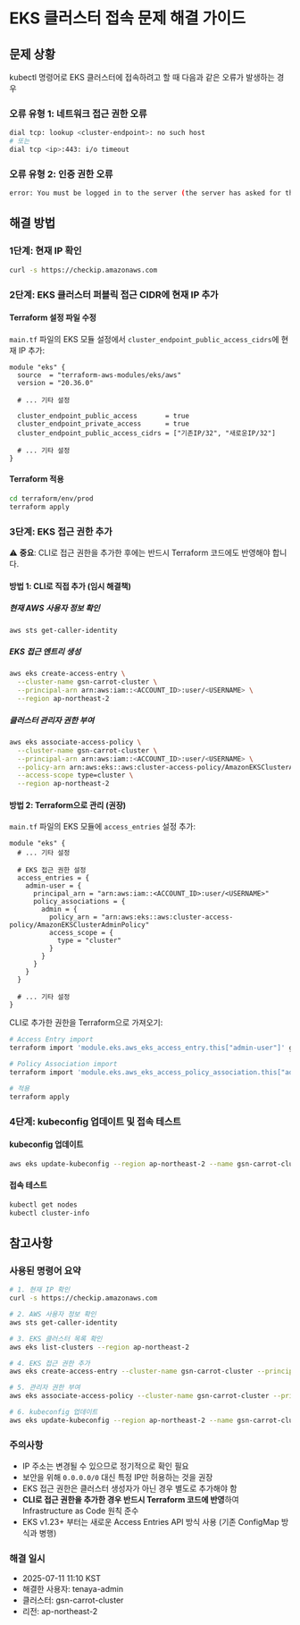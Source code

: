 # EKS 클러스터 접속 문제 해결 가이드

## 문제 상황
kubectl 명령어로 EKS 클러스터에 접속하려고 할 때 다음과 같은 오류가 발생하는 경우

### 오류 유형 1: 네트워크 접근 권한 오류
```bash
dial tcp: lookup <cluster-endpoint>: no such host
# 또는
dial tcp <ip>:443: i/o timeout
```

### 오류 유형 2: 인증 권한 오류
```bash
error: You must be logged in to the server (the server has asked for the client to provide credentials)
```

## 해결 방법

### 1단계: 현재 IP 확인
```bash
curl -s https://checkip.amazonaws.com
```

### 2단계: EKS 클러스터 퍼블릭 접근 CIDR에 현재 IP 추가

#### Terraform 설정 파일 수정
`main.tf` 파일의 EKS 모듈 설정에서 `cluster_endpoint_public_access_cidrs`에 현재 IP 추가:

```hcl
module "eks" {
  source  = "terraform-aws-modules/eks/aws"
  version = "20.36.0"

  # ... 기타 설정

  cluster_endpoint_public_access       = true
  cluster_endpoint_private_access      = true
  cluster_endpoint_public_access_cidrs = ["기존IP/32", "새로운IP/32"]

  # ... 기타 설정
}
```

#### Terraform 적용
```bash
cd terraform/env/prod
terraform apply
```

### 3단계: EKS 접근 권한 추가

⚠️ **중요**: CLI로 접근 권한을 추가한 후에는 반드시 Terraform 코드에도 반영해야 합니다.

#### 방법 1: CLI로 직접 추가 (임시 해결책)

##### 현재 AWS 사용자 정보 확인
```bash
aws sts get-caller-identity
```

##### EKS 접근 엔트리 생성
```bash
aws eks create-access-entry \
  --cluster-name gsn-carrot-cluster \
  --principal-arn arn:aws:iam::<ACCOUNT_ID>:user/<USERNAME> \
  --region ap-northeast-2
```

##### 클러스터 관리자 권한 부여
```bash
aws eks associate-access-policy \
  --cluster-name gsn-carrot-cluster \
  --principal-arn arn:aws:iam::<ACCOUNT_ID>:user/<USERNAME> \
  --policy-arn arn:aws:eks::aws:cluster-access-policy/AmazonEKSClusterAdminPolicy \
  --access-scope type=cluster \
  --region ap-northeast-2
```

#### 방법 2: Terraform으로 관리 (권장)

`main.tf` 파일의 EKS 모듈에 `access_entries` 설정 추가:

```hcl
module "eks" {
  # ... 기타 설정

  # EKS 접근 권한 설정
  access_entries = {
    admin-user = {
      principal_arn = "arn:aws:iam::<ACCOUNT_ID>:user/<USERNAME>"
      policy_associations = {
        admin = {
          policy_arn = "arn:aws:eks::aws:cluster-access-policy/AmazonEKSClusterAdminPolicy"
          access_scope = {
            type = "cluster"
          }
        }
      }
    }
  }

  # ... 기타 설정
}
```

CLI로 추가한 권한을 Terraform으로 가져오기:
```bash
# Access Entry import
terraform import 'module.eks.aws_eks_access_entry.this["admin-user"]' gsn-carrot-cluster:arn:aws:iam::<ACCOUNT_ID>:user/<USERNAME>

# Policy Association import
terraform import 'module.eks.aws_eks_access_policy_association.this["admin-user_admin"]' 'gsn-carrot-cluster#arn:aws:iam::<ACCOUNT_ID>:user/<USERNAME>#arn:aws:eks::aws:cluster-access-policy/AmazonEKSClusterAdminPolicy'

# 적용
terraform apply
```

### 4단계: kubeconfig 업데이트 및 접속 테스트

#### kubeconfig 업데이트
```bash
aws eks update-kubeconfig --region ap-northeast-2 --name gsn-carrot-cluster
```

#### 접속 테스트
```bash
kubectl get nodes
kubectl cluster-info
```

## 참고사항

### 사용된 명령어 요약
```bash
# 1. 현재 IP 확인
curl -s https://checkip.amazonaws.com

# 2. AWS 사용자 정보 확인
aws sts get-caller-identity

# 3. EKS 클러스터 목록 확인
aws eks list-clusters --region ap-northeast-2

# 4. EKS 접근 권한 추가
aws eks create-access-entry --cluster-name gsn-carrot-cluster --principal-arn arn:aws:iam::891377077611:user/tenaya-admin --region ap-northeast-2

# 5. 관리자 권한 부여
aws eks associate-access-policy --cluster-name gsn-carrot-cluster --principal-arn arn:aws:iam::891377077611:user/tenaya-admin --policy-arn arn:aws:eks::aws:cluster-access-policy/AmazonEKSClusterAdminPolicy --access-scope type=cluster --region ap-northeast-2

# 6. kubeconfig 업데이트
aws eks update-kubeconfig --region ap-northeast-2 --name gsn-carrot-cluster
```

### 주의사항
- IP 주소는 변경될 수 있으므로 정기적으로 확인 필요
- 보안을 위해 `0.0.0.0/0` 대신 특정 IP만 허용하는 것을 권장
- EKS 접근 권한은 클러스터 생성자가 아닌 경우 별도로 추가해야 함
- **CLI로 접근 권한을 추가한 경우 반드시 Terraform 코드에 반영**하여 Infrastructure as Code 원칙 준수
- EKS v1.23+ 부터는 새로운 Access Entries API 방식 사용 (기존 ConfigMap 방식과 병행)

### 해결 일시
- 2025-07-11 11:10 KST
- 해결한 사용자: tenaya-admin
- 클러스터: gsn-carrot-cluster
- 리전: ap-northeast-2